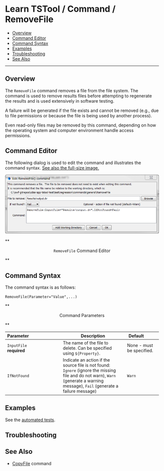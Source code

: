 # Learn TSTool / Command / RemoveFile #

* [Overview](#overview)
* [Command Editor](#command-editor)
* [Command Syntax](#command-syntax)
* [Examples](#examples)
* [Troubleshooting](#troubleshooting)
* [See Also](#see-also)

-------------------------

## Overview ##

The `RemoveFile` command removes a file from the file system.
The command is used to remove results files before attempting to regenerate the results and is used extensively in software testing.

A failure will be generated if the file exists and cannot be removed (e.g., due to file permissions or because
the file is being used by another process).

Even read-only files may be removed by this command, depending on how the operating system and computer environment handle access permissions.

## Command Editor ##

The following dialog is used to edit the command and illustrates the command syntax.
<a href="../RemoveFile.png">See also the full-size image.</a>

![RemoveFile](RemoveFile.png)

**<p style="text-align: center;">
`RemoveFile` Command Editor
</p>**

## Command Syntax ##

The command syntax is as follows:

```text
RemoveFile(Parameter="Value",...)
```
**<p style="text-align: center;">
Command Parameters
</p>**

|**Parameter**&nbsp;&nbsp;&nbsp;&nbsp;&nbsp;&nbsp;&nbsp;&nbsp;&nbsp;&nbsp;&nbsp;&nbsp;&nbsp;&nbsp;&nbsp;&nbsp;&nbsp;&nbsp;&nbsp;&nbsp;&nbsp;&nbsp;&nbsp;&nbsp;&nbsp;&nbsp; | **Description** | **Default**&nbsp;&nbsp;&nbsp;&nbsp;&nbsp;&nbsp;&nbsp;&nbsp;&nbsp;&nbsp; |
|--------------|-----------------|----------------- |
|`InputFile`<br>**required**   | The name of the file to delete.  Can be specified using `${Property}`. | None - must be specified. |
|`IfNotFound`  | Indicate an action if the source file is not found:  `Ignore` (ignore the missing file and do not warn), `Warn` (generate a warning message), `Fail` (generate a failure message) | `Warn` |

## Examples ##

See the [automated tests](https://github.com/OpenWaterFoundation/cdss-app-tstool-test/tree/master/test/regression/commands/general/RemoveFile).

## Troubleshooting ##

## See Also ##

* [CopyFile](../CopyFile/CopyFile) command
